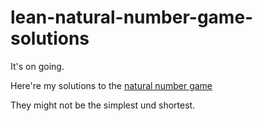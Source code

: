 # lean-natural-number-game-solutions

It's on going.

Here're my solutions to the [natural number game](https://adam.math.hhu.de/#/g/leanprover-community/nng4) 

They might not be the simplest und shortest.

